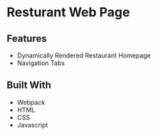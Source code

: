 # Resturant Web Page  

## Features  
* Dynamically Rendered Restaurant Homepage  
* Navigation Tabs  

## Built With  

* Webpack  
* HTML  
* CSS  
* Javascript

